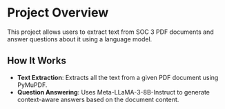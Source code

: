 # Project Overview

This project allows users to extract text from SOC 3 PDF documents and answer questions about it using a language model. 

## How It Works
- **Text Extraction**: Extracts all the text from a given PDF document using PyMuPDF.
- **Question Answering**: Uses Meta-LLaMA-3-8B-Instruct to generate context-aware answers based on the document content.
